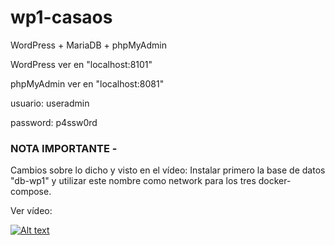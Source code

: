 # wp1-casaos

WordPress + MariaDB + phpMyAdmin

WordPress ver en "localhost:8101"

phpMyAdmin ver en "localhost:8081"

usuario: useradmin

password: p4ssw0rd

### NOTA IMPORTANTE - 

Cambios sobre lo dicho y visto en el vídeo: Instalar primero la base de datos "db-wp1" y utilizar este nombre como network para los tres docker-compose.



Ver vídeo:

[![Alt text](https://img.youtube.com/vi/bncLPxOW-b0/0.jpg)](https://www.youtube.com/watch?v=bncLPxOW-b0)
